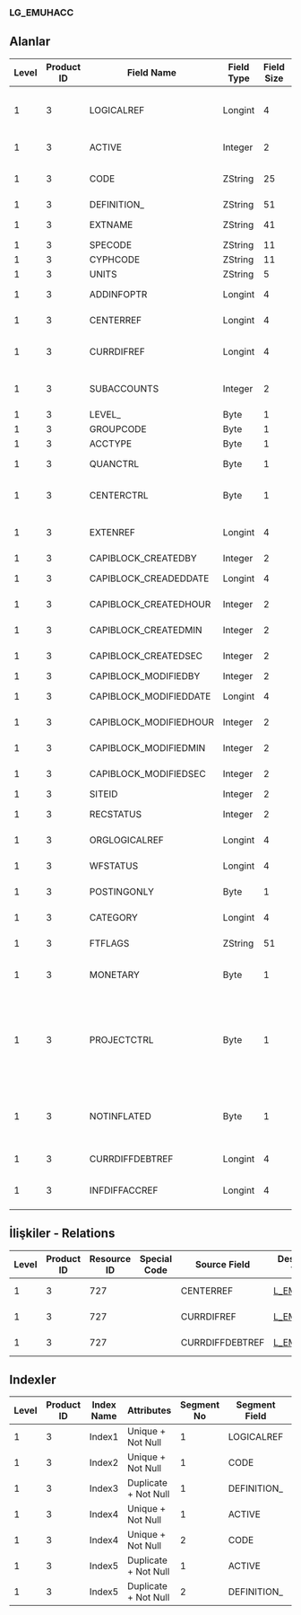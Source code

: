 ### LG_EMUHACC

## Alanlar

**Level**|**Product ID**|**Field Name**|**Field Type**|**Field Size**|**Field Offset**|**Türkçe Açıklama**|**Expression**
-----|-----|-----|-----|-----|-----|-----|-----
1|3|LOGICALREF|Longint|4|0|Genel Muhasebe Hesabı Log. Ref.|General Ledger Account Logical Reference
1|3|ACTIVE|Integer|2|4|Kullanım durumu|Usage Status
1|3|CODE|ZString|25|6|Genel Muhasebe Hesap Kodu|General Ledger Account Code
1|3|DEFINITION_|ZString|51|31|Açıklama|Description
1|3|EXTNAME|ZString|41|82|İkinci açıklama|Second Description
1|3|SPECODE|ZString|11|123|Özel Kod|Aux. Code
1|3|CYPHCODE|ZString|11|134|Yetki Kodu|Auth. Code
1|3|UNITS|ZString|5|145|Birim|Unit
1|3|ADDINFOPTR|Longint|4|150|Ek Bilgi Ref.|Data Extension File Reference
1|3|CENTERREF|Longint|4|154|Masraf Merkezi Ref.|Overhead Pool Reference
1|3|CURRDIFREF|Longint|4|158|Döviz Kuru Farkı Hes. Ref.|Exchange Rate Difference Account Reference
1|3|SUBACCOUNTS|Integer|2|162|Alt Hesap Sayısı (Bayi Kullanımı)|Count of Subaccounts (Internal Usage)
1|3|LEVEL_|Byte|1|164|Seviye|Level (Internal Usage)
1|3|GROUPCODE|Byte|1|165|Grup Kodu|Group Code
1|3|ACCTYPE|Byte|1|166|Hesap Türü|Account Type
1|3|QUANCTRL|Byte|1|167|Seviye Kontrolü|Level Control
1|3|CENTERCTRL|Byte|1|168|Masraf Merkezi Kontrolü|Overhead Pool Control
1|3|EXTENREF|Longint|4|169|Dosya Uzantısı Referansı|Extension File Reference
1|3|CAPIBLOCK_CREATEDBY|Integer|2|173|Oluşturan|Created By
1|3|CAPIBLOCK_CREADEDDATE|Longint|4|175|Oluşturulma Tarihi|Created Date
1|3|CAPIBLOCK_CREATEDHOUR|Integer|2|179|Oluşturulma Saati|Created Hour
1|3|CAPIBLOCK_CREATEDMIN|Integer|2|181|Oluşturulma Dakikası|Created Minute
1|3|CAPIBLOCK_CREATEDSEC|Integer|2|183|Oluşturulma Saniyesi|Created Second
1|3|CAPIBLOCK_MODIFIEDBY|Integer|2|185|Değiştiren|Modified By
1|3|CAPIBLOCK_MODIFIEDDATE|Longint|4|187|Değiştirilme Tarihi|Modified Date
1|3|CAPIBLOCK_MODIFIEDHOUR|Integer|2|191|Değiştirilme Saati|Modified Hour
1|3|CAPIBLOCK_MODIFIEDMIN|Integer|2|193|Değiştirilme Dakikası|Modified Minute
1|3|CAPIBLOCK_MODIFIEDSEC|Integer|2|195|Değiştirilme Saniyesi|Modified Second
1|3|SITEID|Integer|2|197|Veri Merkezi|Data Processing Site
1|3|RECSTATUS|Integer|2|199|Kayıt Durumu|Record Status
1|3|ORGLOGICALREF|Longint|4|201|Orijinal Kayıt Log. Ref.|Original Record Logical Reference
1|3|WFSTATUS|Longint|4|205|Kullanımda Değil|Not In Use
1|3|POSTINGONLY|Byte|1|209|Kullanımda Değil|Not In Use
1|3|CATEGORY|Longint|4|210|Kullanımda Değil|Not In Use
1|3|FTFLAGS|ZString|51|214|Kullanımda Değil|Not In Use
1|3|MONETARY|Byte|1|265|Parasal / Parasal Olmayan|Monetary Item / Nonmonetary Item
1|3|PROJECTCTRL|Byte|1|266|Proje kontrol; 0=İşleme devam edilecek; 1= Kullanıcı uyarılacak; 2= İşlem durdurulacak|Project Control;0=Proceed;1=Warn user;2=Block
1|3|NOTINFLATED|Byte|1|267|Enflasyon Hesaplama İşareti; 0=Birleştir; 1=Birleştirme|Inflation Calculation Flag;0=Join;1=Not Join
1|3|CURRDIFFDEBTREF|Longint|4|268|EMUHACC LOGICALREF|EMUHACC LOGICALREF
1|3|INFDIFFACCREF|Longint|4|272|Enflasyon Fark Hesabı Ref.|Inflation Difference Account Reference

## İlişkiler - Relations
**Level**|**Product ID**|**Resource ID**|**Special Code**|**Source Field**|**Destination Table**|**Destination Field**|**Relation Type**|**Extra Condition**
-----|-----|-----|-----|-----|-----|-----|-----|-----
1|3|727||CENTERREF|[L_EMCENTER](../L_EMCENTER "L_EMCENTER")|LOGICALREF|one-to-one|
1|3|727||CURRDIFREF|[L_EMUHACC](../L_EMUHACC "L_EMUHACC")|LOGICALREF|one-to-one|
1|3|727||CURRDIFFDEBTREF|[L_EMUHACC](../L_EMUHACC "L_EMUHACC")|LOGICALREF|one-to-one|

## Indexler
**Level**|**Product ID**|**Index Name**|**Attributes**|**Segment No**|**Segment Field**|**Sense**
-----|-----|-----|-----|-----|-----|-----
1|3|Index1|Unique + Not Null|1|LOGICALREF|Ascending
1|3|Index2|Unique + Not Null|1|CODE|Ascending
1|3|Index3|Duplicate + Not Null|1|DEFINITION_|Ascending
1|3|Index4|Unique + Not Null|1|ACTIVE|Ascending
1|3|Index4|Unique + Not Null|2|CODE|Ascending
1|3|Index5|Duplicate + Not Null|1|ACTIVE|Ascending
1|3|Index5|Duplicate + Not Null|2|DEFINITION_|Ascending
